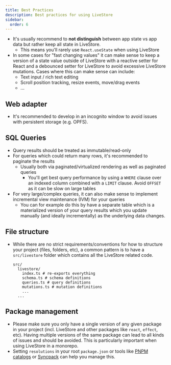 ```yaml
---
title: Best Practices
description: Best practices for using LiveStore
sidebar:
  order: 6
---
```


- It's usually recommend to **not distinguish** between app state vs app data but rather keep all state in LiveStore.
	- This means you'll rarely use `React.useState` when using LiveStore
- In some cases for "fast changing values" it can make sense to keep a version of a state value outside of LiveStore with a reactive setter for React and a debounced setter for LiveStore to avoid excessive LiveStore mutations. Cases where this can make sense can include:
  - Text input / rich text editing
  - Scroll position tracking, resize events, move/drag events
  - ...

## Web adapter

- It's recommended to develop in an incognito window to avoid issues with persistent storage (e.g. OPFS).


## SQL Queries

- Query results should be treated as immutable/read-only
- For queries which could return many rows, it's recommended to paginate the results
  - Usually both via paginated/virtualized rendering as well as paginated queries
	- You'll get best query performance by using a `WHERE` clause over an indexed column combined with a `LIMIT` clause. Avoid `OFFSET` as it can be slow on large tables
- For very large/complex queries, it can also make sense to implement incremental view maintenance (IVM) for your queries
  - You can for example do this by have a separate table which is a materialized version of your query results which you update manually (and ideally incrementally) as the underlying data changes.

## File structure

- While there are no strict requirements/conventions for how to structure your project (files, folders, etc), a common pattern is to have a `src/livestore` folder which contains all the LiveStore related code.
  ```
  src/
    livestore/
      index.ts # re-exports everything
      schema.ts # schema definitions
      queries.ts # query definitions
      mutations.ts # mutation definitions
      ...
    ...
  ```

## Package management

- Please make sure you only have a single version of any given package in your project (incl. LiveStore and other packages like `react`, `effect`, etc). Having multiple versions of the same package can lead to all kinds of issues and should be avoided. This is particularly important when using LiveStore in a monorepo.
- Setting `resolutions` in your root `package.json` or tools like [PNPM catalogs](https://pnpm.io/catalogs) or [Syncpack](https://github.com/JamieMason/syncpack) can help you manage this.